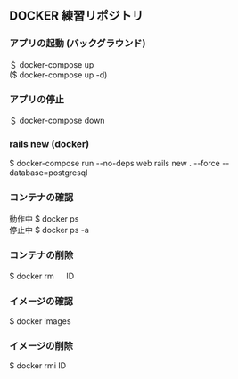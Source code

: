 ## DOCKER 練習リポジトリ

### アプリの起動 (バックグラウンド)

＄ docker-compose up  
($ docker-compose up -d)

### アプリの停止

＄ docker-compose down

### rails new (docker)

$ docker-compose run --no-deps web rails new . --force --database=postgresql

### コンテナの確認

動作中 $ docker ps  
停止中 $ docker ps -a

### コンテナの削除

$ docker rm 　 ID

### イメージの確認

$ docker images

### イメージの削除

$ docker rmi ID
